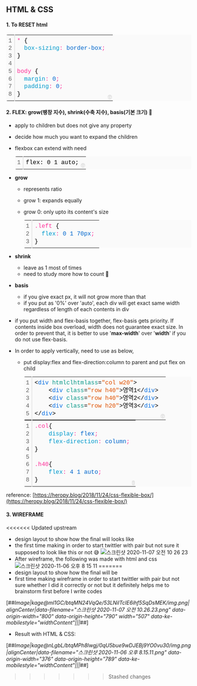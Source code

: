 ## **HTML & CSS**

#### 1\. To **RESET** html

<table class="colorscripter-code-table" style="margin: 0; padding: 0; border: none; background-color: #fafafa; border-radius: 4px;" cellspacing="0" cellpadding="0"><tbody><tr><td style="padding: 6px; border-right: 2px solid #e5e5e5;"><div style="margin: 0; padding: 0; word-break: normal; text-align: right; color: #666; font-family: Consolas, 'Liberation Mono', Menlo, Courier, monospace !important; line-height: 130%;"><div style="line-height: 130%;">1</div><div style="line-height: 130%;">2</div><div style="line-height: 130%;">3</div><div style="line-height: 130%;">4</div><div style="line-height: 130%;">5</div><div style="line-height: 130%;">6</div><div style="line-height: 130%;">7</div><div style="line-height: 130%;">8</div></div></td><td style="padding: 6px 0; text-align: left;"><div style="margin: 0; padding: 0; color: #010101; font-family: Consolas, 'Liberation Mono', Menlo, Courier, monospace !important; line-height: 130%;"><div style="padding: 0 6px; white-space: pre; line-height: 130%;"><span style="color: #ff3399;">*&nbsp;</span>{<span style="color: #0099cc;"></span></div><div style="padding: 0 6px; white-space: pre; line-height: 130%;"><span style="color: #0099cc;">&nbsp;&nbsp;box-sizing</span><span style="color: #ff3399;">:</span><span style="color: #0066cc;">&nbsp;border-box</span><span style="color: #ff3399;">;</span><span style="color: #0066cc;"></span></div><div style="padding: 0 6px; white-space: pre; line-height: 130%;"><span style="color: #0066cc;"></span>}<span style="color: #ff3399;"></span></div><div style="padding: 0 6px; white-space: pre; line-height: 130%;">&nbsp;</div><div style="padding: 0 6px; white-space: pre; line-height: 130%;"><span style="color: #ff3399;">body&nbsp;</span>{<span style="color: #0099cc;"></span></div><div style="padding: 0 6px; white-space: pre; line-height: 130%;"><span style="color: #0099cc;">&nbsp;&nbsp;margin</span><span style="color: #ff3399;">:</span><span style="color: #0066cc;">&nbsp;0</span><span style="color: #ff3399;">;</span><span style="color: #0099cc;"></span></div><div style="padding: 0 6px; white-space: pre; line-height: 130%;"><span style="color: #0099cc;">&nbsp;&nbsp;padding</span><span style="color: #ff3399;">:</span><span style="color: #0066cc;">&nbsp;0</span><span style="color: #ff3399;">;</span><span style="color: #0066cc;"></span></div><div style="padding: 0 6px; white-space: pre; line-height: 130%;"><span style="color: #0066cc;"></span>}</div></div></td><td style="vertical-align: bottom; padding: 0 2px 4px 0;"><a style="text-decoration: none; color: white;" href="http://colorscripter.com/info#e" target="_blank" rel="noopener"><span style="font-size: 9px; word-break: normal; background-color: #e5e5e5; color: white; border-radius: 10px; padding: 1px;">cs</span></a></td></tr></tbody></table>

#### **2\. FLEX: grow(팽창 지수), shrink(수축 지수), basis(기본 크기) 🤯**

-   apply to children but does not give any property
-   decide how much you want to expand the children
-   flexbox can extend with need
    
    <table class="colorscripter-code-table" style="margin: 0; padding: 0; border: none; background-color: #fafafa; border-radius: 4px;" cellspacing="0" cellpadding="0"><tbody><tr><td style="padding: 6px; border-right: 2px solid #e5e5e5;"><div style="margin: 0; padding: 0; word-break: normal; text-align: right; color: #666; font-family: Consolas, 'Liberation Mono', Menlo, Courier, monospace !important; line-height: 130%;"><div style="line-height: 130%;">1</div></div></td><td style="padding: 6px 0; text-align: left;"><div style="margin: 0; padding: 0; color: #010101; font-family: Consolas, 'Liberation Mono', Menlo, Courier, monospace !important; line-height: 130%;"><div style="padding: 0 6px; white-space: pre; line-height: 130%;">flex:&nbsp;0&nbsp;1&nbsp;auto;</div></div></td><td style="vertical-align: bottom; padding: 0 2px 4px 0;"><a style="text-decoration: none; color: white;" href="http://colorscripter.com/info#e" target="_blank" rel="noopener"><span style="font-size: 9px; word-break: normal; background-color: #e5e5e5; color: white; border-radius: 10px; padding: 1px;">cs</span></a></td></tr></tbody></table>
    
-   **grow**
    -   represents ratio
    -   grow 1: expands equally
    -   grow 0: only upto its content's size
        
        <table class="colorscripter-code-table" style="margin: 0; padding: 0; border: none; background-color: #fafafa; border-radius: 4px;" cellspacing="0" cellpadding="0"><tbody><tr><td style="padding: 6px; border-right: 2px solid #e5e5e5;"><div style="margin: 0; padding: 0; word-break: normal; text-align: right; color: #666; font-family: Consolas, 'Liberation Mono', Menlo, Courier, monospace !important; line-height: 130%;"><div style="line-height: 130%;">1</div><div style="line-height: 130%;">2</div><div style="line-height: 130%;">3</div></div></td><td style="padding: 6px 0; text-align: left;"><div style="margin: 0; padding: 0; color: #010101; font-family: Consolas, 'Liberation Mono', Menlo, Courier, monospace !important; line-height: 130%;"><div style="padding: 0 6px; white-space: pre; line-height: 130%;"><span style="color: #ff3399;">.left&nbsp;</span>{<span style="color: #0099cc;"></span></div><div style="padding: 0 6px; white-space: pre; line-height: 130%;"><span style="color: #0099cc;">&nbsp;&nbsp;flex</span><span style="color: #ff3399;">:</span><span style="color: #0066cc;">&nbsp;0&nbsp;1&nbsp;70px</span><span style="color: #ff3399;">;</span><span style="color: #0066cc;"></span></div><div style="padding: 0 6px; white-space: pre; line-height: 130%;"><span style="color: #0066cc;"></span>}</div></div></td><td style="vertical-align: bottom; padding: 0 2px 4px 0;">&nbsp;</td></tr></tbody></table>
        
-   **shrink**  
    -   leave as 1 most of times
    -   need to study more how to count 🤯
-   **basis**
    -   if you give exact px, it will not grow more than that
    -   if you put as '0%' over 'auto', each div will get exact same width regardless of length of each contents in div
-   if you put width and flex-basis together, flex-basis gets priority. If contents inside box overload, width does not guarantee exact size. In order to prevent that, it is better to use '**max-width**' over '**width**' if you do not use flex-basis.
-   In order to apply vertically, need to use as below,
    -   put display:flex and flex-direction:column to parent and put flex on child
        
        <table class="colorscripter-code-table" style="margin: 0; padding: 0; border: none; background-color: #fafafa; border-radius: 4px;" cellspacing="0" cellpadding="0"><tbody><tr><td style="padding: 6px; border-right: 2px solid #e5e5e5;"><div style="margin: 0; padding: 0; word-break: normal; text-align: right; color: #666; font-family: Consolas, 'Liberation Mono', Menlo, Courier, monospace !important; line-height: 130%;"><div style="line-height: 130%;">1</div><div style="line-height: 130%;">2</div><div style="line-height: 130%;">3</div><div style="line-height: 130%;">4</div><div style="line-height: 130%;">5</div></div></td><td style="padding: 6px 0; text-align: left;"><div style="margin: 0; padding: 0; color: #010101; font-family: Consolas, 'Liberation Mono', Menlo, Courier, monospace !important; line-height: 130%;"><div style="padding: 0 6px; white-space: pre; line-height: 130%;"><span style="color: #010101;">&lt;</span><span style="color: #066de2;">div</span>&nbsp;<span style="color: #0a9989;">htmlclhtmlass</span>=<span style="color: #df5000;">"col&nbsp;w20"</span><span style="color: #0a9989;"></span><span style="color: #010101;">&gt;</span></div><div style="padding: 0 6px; white-space: pre; line-height: 130%;">&nbsp;&nbsp;&nbsp;&nbsp;<span style="color: #010101;">&lt;</span><span style="color: #066de2;">div</span>&nbsp;<span style="color: #0a9989;">class</span>=<span style="color: #df5000;">"row&nbsp;h40"</span><span style="color: #0a9989;"></span><span style="color: #010101;">&gt;</span>영역1<span style="color: #010101;">&lt;</span><span style="color: #010101;">/</span><span style="color: #066de2;">div</span><span style="color: #010101;">&gt;</span></div><div style="padding: 0 6px; white-space: pre; line-height: 130%;">&nbsp;&nbsp;&nbsp;&nbsp;<span style="color: #010101;">&lt;</span><span style="color: #066de2;">div</span>&nbsp;<span style="color: #0a9989;">class</span>=<span style="color: #df5000;">"row&nbsp;h40"</span><span style="color: #0a9989;"></span><span style="color: #010101;">&gt;</span>영역2<span style="color: #010101;">&lt;</span><span style="color: #010101;">/</span><span style="color: #066de2;">div</span><span style="color: #010101;">&gt;</span></div><div style="padding: 0 6px; white-space: pre; line-height: 130%;">&nbsp;&nbsp;&nbsp;&nbsp;<span style="color: #010101;">&lt;</span><span style="color: #066de2;">div</span>&nbsp;<span style="color: #0a9989;">class</span>=<span style="color: #df5000;">"row&nbsp;h20"</span><span style="color: #0a9989;"></span><span style="color: #010101;">&gt;</span>영역3<span style="color: #010101;">&lt;</span><span style="color: #010101;">/</span><span style="color: #066de2;">div</span><span style="color: #010101;">&gt;</span></div><div style="padding: 0 6px; white-space: pre; line-height: 130%;"><span style="color: #010101;">&lt;</span><span style="color: #010101;">/</span><span style="color: #066de2;">div</span><span style="color: #010101;">&gt;</span></div></div></td><td style="vertical-align: bottom; padding: 0 2px 4px 0;"><a style="text-decoration: none; color: white;" href="http://colorscripter.com/info#e" target="_blank" rel="noopener"><span style="font-size: 9px; word-break: normal; background-color: #e5e5e5; color: white; border-radius: 10px; padding: 1px;">cs</span></a></td></tr></tbody></table>
        
        <table class="colorscripter-code-table" style="margin: 0; padding: 0; border: none; background-color: #fafafa; border-radius: 4px;" cellspacing="0" cellpadding="0"><tbody><tr><td style="padding: 6px; border-right: 2px solid #e5e5e5;"><div style="margin: 0; padding: 0; word-break: normal; text-align: right; color: #666; font-family: Consolas, 'Liberation Mono', Menlo, Courier, monospace !important; line-height: 130%;"><div style="line-height: 130%;">1</div><div style="line-height: 130%;">2</div><div style="line-height: 130%;">3</div><div style="line-height: 130%;">4</div><div style="line-height: 130%;">5</div><div style="line-height: 130%;">6</div><div style="line-height: 130%;">7</div><div style="line-height: 130%;">8</div></div></td><td style="padding: 6px 0; text-align: left;"><div style="margin: 0; padding: 0; color: #010101; font-family: Consolas, 'Liberation Mono', Menlo, Courier, monospace !important; line-height: 130%;"><div style="padding: 0 6px; white-space: pre; line-height: 130%;"><span style="color: #ff3399;">.col</span>{<span style="color: #0099cc;"></span></div><div style="padding: 0 6px; white-space: pre; line-height: 130%;"><span style="color: #0099cc;">&nbsp;&nbsp;&nbsp;&nbsp;display</span><span style="color: #ff3399;">:</span><span style="color: #0066cc;">&nbsp;flex</span><span style="color: #ff3399;">;</span><span style="color: #0099cc;"></span></div><div style="padding: 0 6px; white-space: pre; line-height: 130%;"><span style="color: #0099cc;">&nbsp;&nbsp;&nbsp;&nbsp;flex-direction</span><span style="color: #ff3399;">:</span><span style="color: #0066cc;">&nbsp;column</span><span style="color: #ff3399;">;</span><span style="color: #0066cc;"></span></div><div style="padding: 0 6px; white-space: pre; line-height: 130%;"><span style="color: #0066cc;"></span>}<span style="color: #ff3399;"></span></div><div style="padding: 0 6px; white-space: pre; line-height: 130%;">&nbsp;</div><div style="padding: 0 6px; white-space: pre; line-height: 130%;"><span style="color: #ff3399;">.h40</span>{<span style="color: #0099cc;"></span></div><div style="padding: 0 6px; white-space: pre; line-height: 130%;"><span style="color: #0099cc;">&nbsp;&nbsp;&nbsp;&nbsp;flex</span><span style="color: #ff3399;">:</span><span style="color: #0066cc;">&nbsp;4&nbsp;1&nbsp;auto</span><span style="color: #ff3399;">;</span><span style="color: #0066cc;"></span></div><div style="padding: 0 6px; white-space: pre; line-height: 130%;"><span style="color: #0066cc;"></span>}</div></div></td><td style="vertical-align: bottom; padding: 0 2px 4px 0;"><a style="text-decoration: none; color: white;" href="http://colorscripter.com/info#e" target="_blank" rel="noopener"><span style="font-size: 9px; word-break: normal; background-color: #e5e5e5; color: white; border-radius: 10px; padding: 1px;">c</span></a></td></tr></tbody></table>
        

reference: [https://heropy.blog/2018/11/24/css-flexible-box/](https://heropy.blog/2018/11/24/css-flexible-box/)

#### **3\. WIREFRAME**

<<<<<<< Updated upstream
-   design layout to show how the final will looks like
-   the first time making in order to start twittler with pair but not sure it supposed to look like this or not 😅
![스크린샷 2020-11-07 오전 10 26 23](https://user-images.githubusercontent.com/70982342/98428270-16146600-20e4-11eb-9cb3-47a91b136b0b.png)
-   After wireframe, the following was made with html and css
![스크린샷 2020-11-06 오후 8 15 11](https://user-images.githubusercontent.com/70982342/98428274-17de2980-20e4-11eb-9817-b5f869948b73.png)
=======
-   design layout to show how the final will be
-   first time making wireframe in order to start twittler with pair but not sure whether I did it correctly or not but it definitely helps me to brainstorm first before I write codes

[##_Image|kage@ml1GC/btqMN24VqQe/53LNilTcIE6ihf5SqDsMEK/img.png|alignCenter|data-filename="스크린샷 2020-11-07 오전 10.26.23.png" data-origin-width="800" data-origin-height="790" width="507" data-ke-mobilestyle="widthContent"|||_##]

-   Result with HTML & CSS:

[##_Image|kage@nLgbL/btqMPh8lwgj/0qU5bue9wDJEBj9YO0vu30/img.png|alignCenter|data-filename="스크린샷 2020-11-06 오후 8.15.11.png" data-origin-width="376" data-origin-height="789" data-ke-mobilestyle="widthContent"|||_##]
>>>>>>> Stashed changes
